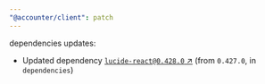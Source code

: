```yaml
---
"@accounter/client": patch
---
```

dependencies updates:
  - Updated dependency [`lucide-react@0.428.0` ↗︎](https://www.npmjs.com/package/lucide-react/v/0.428.0) (from `0.427.0`, in `dependencies`)
